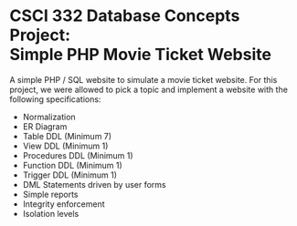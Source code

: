 # CSCI 332 Database Concepts Project:<br>Simple PHP Movie Ticket Website

A simple PHP / SQL website to simulate a movie ticket website. For this project, we were allowed to pick a topic and implement a website with the following specifications:
- Normalization
- ER Diagram
- Table DDL (Minimum 7)
- View DDL (Minimum 1)
- Procedures DDL (Minimum 1)
- Function DDL (Minimum 1)
- Trigger DDL (Minimum 1)
- DML Statements driven by user forms
- Simple reports
- Integrity enforcement
- Isolation levels
